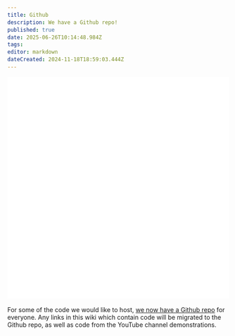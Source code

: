 ```yaml
---
title: Github
description: We have a Github repo!
published: true
date: 2025-06-26T10:14:48.984Z
tags: 
editor: markdown
dateCreated: 2024-11-18T18:59:03.444Z
---
```


![](/github-light.png)

For some of the code we would like to host, [we now have a Github repo](https://github.com/serversathome/ServersatHome) for everyone. Any links in this wiki which contain code will be migrated to the Github repo, as well as code from the YouTube channel demonstrations.